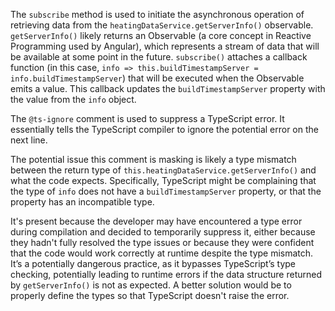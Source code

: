 The `subscribe` method is used to initiate the asynchronous operation of retrieving data from the `heatingDataService.getServerInfo()` observable. `getServerInfo()` likely returns an Observable (a core concept in Reactive Programming used by Angular), which represents a stream of data that will be available at some point in the future. `subscribe()` attaches a callback function (in this case, `info => this.buildTimestampServer = info.buildTimestampServer`) that will be executed when the Observable emits a value.  This callback updates the `buildTimestampServer` property with the value from the `info` object.

The `@ts-ignore` comment is used to suppress a TypeScript error. It essentially tells the TypeScript compiler to ignore the potential error on the next line.

The potential issue this comment is masking is likely a type mismatch between the return type of `this.heatingDataService.getServerInfo()` and what the code expects. Specifically, TypeScript might be complaining that the type of `info` does not have a `buildTimestampServer` property, or that the property has an incompatible type.

It's present because the developer may have encountered a type error during compilation and decided to temporarily suppress it, either because they hadn't fully resolved the type issues or because they were confident that the code would work correctly at runtime despite the type mismatch. It’s a potentially dangerous practice, as it bypasses TypeScript’s type checking, potentially leading to runtime errors if the data structure returned by `getServerInfo()` is not as expected. A better solution would be to properly define the types so that TypeScript doesn't raise the error.
